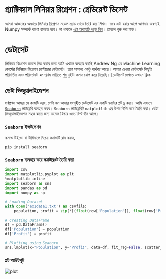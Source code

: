# প্র্যাক্টিক্যাল লিনিয়ার রিগ্রেশন : গ্রেডিয়েন্ট ডিসেন্ট



আমরা আজকের অধ্যায়ে লিনিয়ার রিগ্রেশন মডেল স্ক্র্যাচ থেকে তৈরি করা শিখব। তবে এটা করার আগে আপনার অবশ্যই Numpy সম্পর্কে ধারণা থাকতে হবে। না থাকলে [এই অধ্যায়টি পড়ে নিন](https://ml.manash.me/supplements/numpy_primer.html)। তাহলে শুরু করা যাক।

# ডেটাসেট

লিনিয়ার রিগ্রেশন মডেল বিল্ড করার জন্য আমি এখানে ব্যবহার করছি Andrew Ng এর Machine Learning কোর্সের লিনিয়ার রিগ্রেশন চ্যাপ্টারের ডেটাসেট। তবে সামান্য একটু পার্থক্য আছে। আমার দেওয়া ডেটাসেট কিছুটা পরিবর্তিত এবং পরিবর্তনটা হল প্রথম সারিতে শুধু দুইটা কলাম যোগ করে দিয়েছি। [ডেটাসেট দেখতে এখানে ক্লিক 

## ডেটা ভিজুয়ালাইজেশন

সর্বপ্রথম আমরা যে কাজটি করব, সেটা হল আমার সংগৃহীত ডেটাসেট এর একটি স্ক্যাটার প্লট ড্র করা। আমি এখানে [`Seaborn`](http://seaborn.pydata.org/) লাইব্রেরি ব্যবহার করব। `Seaborn` লাইব্রেরিটি `matplotlib` এর উপর ভিত্তি করে তৈরি করা। ডেটা ভিজুয়ালাইজেশন সহজ করার জন্য অনেক ফিচার এতে বিল্ট-ইন আছে। 

### `Seaborn` ইন্সটলেশন

কমান্ড উইন্ডো বা টার্মিনালে নিচের কমান্ডটি রান করুন,

```
pip install seaborn
```

### `Seaborn` ব্যবহার করে স্ক্যাটারপ্লট তৈরি করা

```python
import csv
import matplotlib.pyplot as plt
%matplotlib inline
import seaborn as sns
import pandas as pd
import numpy as np

# Loading Dataset
with open('ex1data1.txt') as csvfile:
    population, profit = zip(*[(float(row['Population']), float(row['Profit'])) for row in csv.DictReader(csvfile)])
    
# Creating DataFrame
df = pd.DataFrame()
df['Population'] = population
df['Profit'] = profit

# Plotting using Seaborn
sns.lmplot(x="Population", y="Profit", data=df, fit_reg=False, scatter_kws={'s':45})
```

### প্লট আউটপুট

![plot](https://raw.githubusercontent.com/manashmndl/ml.manash.me/master/linear_regression/populationvsprofit.png)

